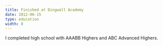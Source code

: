 ```yaml
---
title: Finished at Dingwall Academy
date: 2012-06-15
type: education
width: 8
---
```

I completed high school with AAABB Highers and ABC Advanced Highers.
